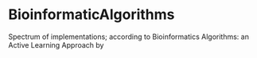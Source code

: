 # BioinformaticAlgorithms
Spectrum of implementations; according to Bioinformatics Algorithms: an Active Learning Approach by 
